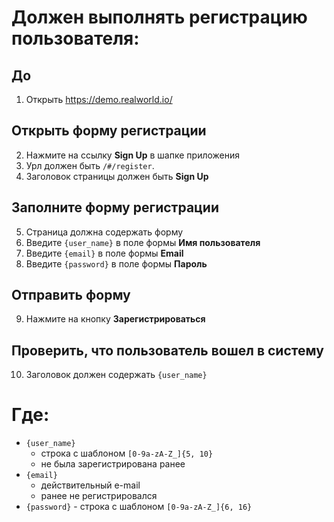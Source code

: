# Должен выполнять регистрацию пользователя:

## До

1. Открыть https://demo.realworld.io/

## Открыть форму регистрации

2. Нажмите на ссылку **Sign Up** в шапке приложения
3. Урл должен быть `/#/register`.
4. Заголовок страницы должен быть **Sign Up**

## Заполните форму регистрации

5. Страница должна содержать форму
6. Введите `{user_name}` в поле формы **Имя пользователя**
7. Введите `{email}` в поле формы **Email**
8. Введите `{password}` в поле формы **Пароль**

## Отправить форму

9. Нажмите на кнопку **Зарегистрироваться**

## Проверить, что пользователь вошел в систему

10. Заголовок должен содержать `{user_name}`

# Где:

* `{user_name}`
    * строка с шаблоном `[0-9a-zA-Z_]{5, 10}`
    * не была зарегистрирована ранее
* `{email}`
    * действительный e-mail
    * ранее не регистрировался
* `{password}` - строка с шаблоном `[0-9a-zA-Z_]{6, 16}`
